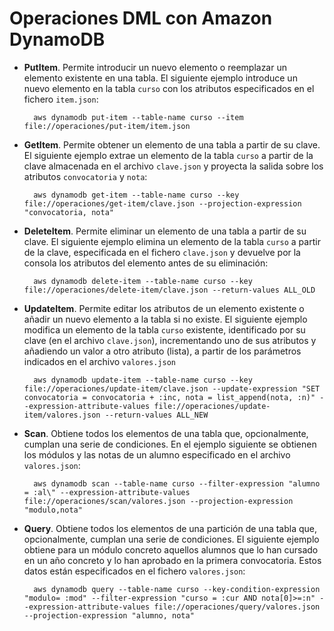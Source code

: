 **Operaciones DML con Amazon DynamoDB**
=======================================

* **PutItem**. Permite introducir un nuevo elemento o reemplazar un
elemento existente en una tabla. El siguiente ejemplo introduce un nuevo elemento en la tabla `curso` con los atributos especificados en el fichero `item.json`:

        aws dynamodb put-item --table-name curso --item file://operaciones/put-item/item.json

* **GetItem**. Permite obtener un elemento de una tabla a partir de
su clave. El siguiente ejemplo extrae un elemento de la tabla `curso` a partir de la clave almacenada en el archivo `clave.json` y proyecta la salida sobre los atributos `convocatoria` y `nota`:

        aws dynamodb get-item --table-name curso --key file://operaciones/get-item/clave.json --projection-expression "convocatoria, nota"

* **DeleteItem**. Permite eliminar un elemento de una tabla a
partir de su clave. El siguiente ejemplo elimina un elemento de la tabla `curso` a partir de la clave, especificada en el fichero `clave.json` y devuelve por la consola los atributos del elemento antes de su eliminación:

        aws dynamodb delete-item --table-name curso --key file://operaciones/delete-item/clave.json --return-values ALL_OLD

* **UpdateItem**. Permite editar los atributos de un elemento existente o añadir un nuevo elemento a la tabla si no existe. El siguiente ejemplo modifica un elemento de la tabla `curso` existente, identificado por su clave (en el archivo `clave.json`), incrementando uno de sus atributos y añadiendo un valor a otro atributo (lista), a partir de los parámetros indicados en el archivo `valores.json`

        aws dynamodb update-item --table-name curso --key file://operaciones/update-item/clave.json --update-expression "SET convocatoria = convocatoria + :inc, nota = list_append(nota, :n)" --expression-attribute-values file://operaciones/update-item/valores.json --return-values ALL_NEW

* **Scan**. Obtiene todos los elementos de una tabla que, opcionalmente,
cumplan una serie de condiciones. En el ejemplo siguiente se obtienen los módulos y las notas de un alumno especificado en el archivo `valores.json`:

        aws dynamodb scan --table-name curso --filter-expression "alumno = :al\" --expression-attribute-values file://operaciones/scan/valores.json --projection-expression "modulo,nota"

* **Query**. Obtiene todos los elementos de una partición de una tabla que, opcionalmente, cumplan una serie de condiciones. El siguiente ejemplo obtiene para un módulo concreto aquellos alumnos que lo han cursado en un año concreto y lo han aprobado en la primera convocatoria. Estos datos están especificados en el fichero `valores.json`:

        aws dynamodb query --table-name curso --key-condition-expression "modulo= :mod" --filter-expression "curso = :cur AND nota[0]>=:n" --expression-attribute-values file://operaciones/query/valores.json --projection-expression "alumno, nota"

